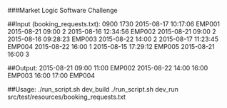 ###Market Logic Software Challenge

##Input (booking_requests.txt):
0900 1730
2015-08-17 10:17:06 EMP001
2015-08-21 09:00 2
2015-08-16 12:34:56 EMP002
2015-08-21 09:00 2
2015-08-16 09:28:23 EMP003
2015-08-22 14:00 2
2015-08-17 11:23:45 EMP004
2015-08-22 16:00 1
2015-08-15 17:29:12 EMP005
2015-08-21 16:00 3

##Output:
2015-08-21
09:00 11:00 EMP002
2015-08-22
14:00 16:00 EMP003
16:00 17:00 EMP004

##Usage:
./run_script.sh dev_build
./run_script.sh dev_run src/test/resources/booking_requests.txt
